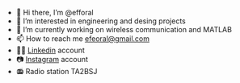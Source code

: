 - 👋 Hi there, I’m @efforal
- 👀 I’m interested in engineering and desing projects
- 🌱 I’m currently working on wireless communication and MATLAB 
- 📫 How to reach me efeoral@gmail.com
- 👨‍💼  [Linkedin](https://www.linkedin.com/notifications/) account
- 📷  [Instagram](https://www.instagram.com/efe.orl/) account
- 📻 Radio station TA2BSJ
<!---
efforal/efforal is a ✨ special ✨ repository because its `README.md` (this file) appears on your GitHub profile.
You can click the Preview link to take a look at your changes.
--->
